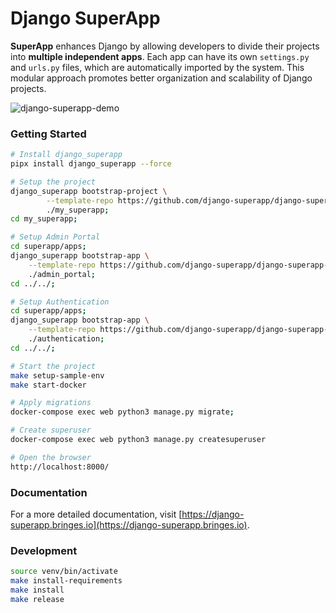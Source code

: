 # Django SuperApp
**SuperApp** enhances Django by allowing developers to divide their projects into **multiple independent apps**. Each app can have its own `settings.py` and `urls.py` files, which are automatically imported by the system. This modular approach promotes better organization and scalability of Django projects.


![django-superapp-demo](https://django-superapp.bringes.io/assets/docs/admin-portal/admin-portal.png "Django SuperApp")

### Getting Started
```bash
# Install django_superapp
pipx install django_superapp --force

# Setup the project
django_superapp bootstrap-project \
        --template-repo https://github.com/django-superapp/django-superapp-default-project \
        ./my_superapp;
cd my_superapp;

# Setup Admin Portal
cd superapp/apps;
django_superapp bootstrap-app \
    --template-repo https://github.com/django-superapp/django-superapp-admin-portal \
    ./admin_portal;
cd ../../;

# Setup Authentication
cd superapp/apps;
django_superapp bootstrap-app \
    --template-repo https://github.com/django-superapp/django-superapp-authentication \
    ./authentication;
cd ../../;

# Start the project
make setup-sample-env
make start-docker

# Apply migrations
docker-compose exec web python3 manage.py migrate;

# Create superuser
docker-compose exec web python3 manage.py createsuperuser

# Open the browser
http://localhost:8000/
```

### Documentation
For a more detailed documentation, visit [https://django-superapp.bringes.io](https://django-superapp.bringes.io).

### Development
```bash
source venv/bin/activate
make install-requirements
make install
make release
```
